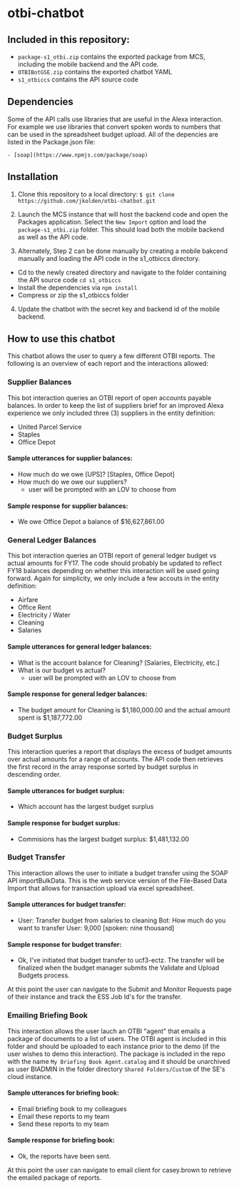 # otbi-chatbot

## Included in this repository:
- `package-s1_otbi.zip` contains the exported package from MCS, including the mobile backend and the API code.
- `OTBIBotGSE.zip` contains the exported chatbot YAML
- `s1_otbiccs` contains the API source code

## Dependencies
Some of the API calls use libraries that are useful in the Alexa interaction. For example we use libraries that convert spoken words to numbers that can be used in the spreadsheet budget upload. All of the depencies are listed in the Package.json file:

    - [soap](https://www.npmjs.com/package/soap)

## Installation

1) Clone this repository to a local directory:
  `$ git clone https://github.com/jkolden/otbi-chatbot.git`

2) Launch the MCS instance that will host the backend code and open the Packages application. Select the `New Import` option and load the `package-s1_otbi.zip` folder. This should load both the mobile backend as well as the API code.

3) Alternately, Step 2 can be done manually by creating a mobile bakcend manually and loading the API code in the s1_otbiccs directory.
  - Cd to the newly created directory and navigate to the folder containing the API source code `cd s1_otbiccs`
  - Install the dependencies via `npm install`
  - Compress or zip the s1_otbiccs folder

4) Update the chatbot with the secret key and backend id of the mobile backend.

## How to use this chatbot

This chatbot allows the user to query a few different OTBI reports. The following is an overview of each report and the interactions allowed:

### Supplier Balances
This bot interaction queries an OTBI report of open accounts payable balances. In order to keep the list of suppliers brief for an improved Alexa experience we only included three (3) suppliers in the entity definition:
  - United Parcel Service
  - Staples
  - Office Depot

#### Sample utterances for supplier balances:
- How much do we owe [UPS]? [Staples, Office Depot]
- How much do we owe our suppliers?
  - user will be prompted with an LOV to choose from

#### Sample response for supplier balances:
- We owe Office Depot a balance of $16,627,861.00

### General Ledger Balances
This bot interaction queries an OTBI report of general ledger budget vs actual amounts for FY17. The code should probably be updated to reflect FY18 balances depending on whether this interaction will be used going forward. Again for simplicity, we only include a few accouts in the entity definition:
 - Airfare
 - Office Rent
 - Electricity / Water
 - Cleaning
 - Salaries

#### Sample utterances for general ledger balances:
- What is the account balance for Cleaning? [Salaries, Electricity, etc.]
- What is our budget vs actual?
  - user will be prompted with an LOV to choose from

#### Sample response for general ledger balances:
- The budget amount for Cleaning is $1,180,000.00  and the actual amount spent is $1,187,772.00

### Budget Surplus
This interaction queries a report that displays the excess of budget amounts over actual amounts for a range of accounts. The API code then retrieves the first record in the array response sorted by budget surplus in descending order.

#### Sample utterances for budget surplus:
- Which account has the largest budget surplus

#### Sample response for budget surplus:
- Commisions has the largest budget surplus:  $1,481,132.00

### Budget Transfer
This interaction allows the user to initiate a budget transfer using the SOAP API importBulkData. This is the web service version of the File-Based Data Import that allows for transaction upload via excel spreadsheet.

#### Sample utterances for budget transfer:
- User: Transfer budget from salaries to cleaning
  Bot: How much do you want to transfer
  User: 9,000 [spoken: nine thousand]

#### Sample response for budget transfer:
- Ok, I've initiated that budget transfer to ucf3-ectz.  The transfer will be finalized when the budget manager submits the Validate and Upload  Budgets process.

At this point the user can navigate to the Submit and Monitor Requests page of their instance and track the ESS Job Id's for the transfer.

### Emailing Briefing Book
This interaction allows the user lauch an OTBI "agent" that emails a package of documents to a list of users. The OTBI agent is included in this folder and should be uploaded to each instance prior to the demo (if the user wishes to demo this interaction). The package is included in the repo with the name `My Briefing Book Agent.catalog` and it should be unarchived as user BIADMIN in the folder directory `Shared Folders/Custom` of the SE's cloud instance.

#### Sample utterances for briefing book:
- Email briefing book to my colleagues
- Email these reports to my team
- Send these reports to my team

#### Sample response for briefing book:
- Ok, the reports have been sent.

At this point the user can navigate to email client for casey.brown to retrieve the emailed package of reports.















